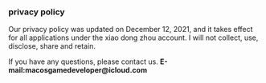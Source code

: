 ### privacy policy

Our privacy policy was updated on December 12, 2021, and it takes effect for all applications under the xiao dong zhou account.
I will not collect, use, disclose, share and retain.

If you have any questions, please contact us.
__E-mail:macosgamedeveloper@icloud.com__

